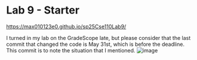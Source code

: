 # Lab 9 - Starter

https://max010123e0.github.io/sp25Cse110Lab9/


I turned in my lab on the GradeScope late, but please consider that the last commit that changed the code is May 31st, which is before the deadline. This commit is to note the situation that I mentioned.
![image](https://github.com/user-attachments/assets/a19afab8-260f-4b7f-a5fa-fcca23184753)
